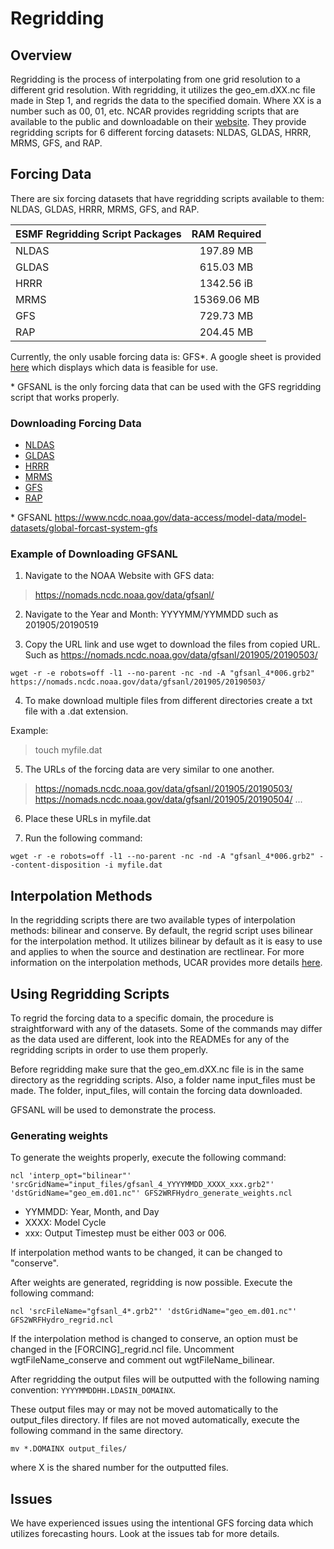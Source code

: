 # Regridding

## Overview
Regridding is the process of interpolating from one grid resolution to a different grid resolution. With regridding, it utilizes the geo_em.dXX.nc file made in Step 1, and regrids the data to the specified domain. Where XX is a number such as 00, 01, etc.  NCAR provides regridding scripts that are available to the public and downloadable on their [website](https://ral.ucar.edu/projects/wrf_hydro/regridding-scripts). They provide regridding scripts for 6 different forcing datasets: NLDAS, GLDAS, HRRR, MRMS, GFS, and RAP.

## Forcing Data

There are six forcing datasets that have regridding scripts available to them: NLDAS, GLDAS, HRRR, MRMS, GFS, and RAP.

| ESMF Regridding Script Packages | RAM Required |
| ------------------------------- |:------------:|
| NLDAS                           | 197.89 MB    |
| GLDAS                           | 615.03 MB    |
| HRRR                            | 1342.56 iB   |
| MRMS                            | 15369.06 MB  |
| GFS                             | 729.73 MB    |
| RAP                             | 204.45 MB    |

Currently, the only usable forcing data is: GFS\*. A google sheet is provided [here](https://docs.google.com/spreadsheets/d/1cGk34DqIzk_h-CIn1Qek68_gjVpNiAzbHFf2RAxH-Jo/edit?usp=sharing) which displays which data is feasible for use.

\* GFSANL is the only forcing data that can be used with the GFS regridding script that works properly.

### Downloading Forcing Data

* [NLDAS](https://hydro1.gesdisc.eosdis.nasa.gov/data/NLDAS/NLDAS_FORA0125_H.002/)
* [GLDAS](https://hydro1.gesdisc.eosdis.nasa.gov/data/GLDAS/GLDAS_NOAH025_3H.2.1/)
* [HRRR](https://www.nco.ncep.noaa.gov/pmb/products/hrrr/)
* [MRMS](https://www.nssl.noaa.gov/projects/mrms/)
* [GFS]( https://nomads.ncep.noaa.gov/)
* [RAP](https://www.nco.ncep.noaa.gov/pmb/products/rap/)

\* GFSANL https://www.ncdc.noaa.gov/data-access/model-data/model-datasets/global-forcast-system-gfs

### Example of Downloading GFSANL

1) Navigate to the NOAA Website with GFS data:

> https://nomads.ncdc.noaa.gov/data/gfsanl/

2) Navigate to the Year and Month: YYYYMM/YYMMDD such as 201905/20190519

3) Copy the URL link and use wget to download the files from copied URL. Such as https://nomads.ncdc.noaa.gov/data/gfsanl/201905/20190503/

```
wget -r -e robots=off -l1 --no-parent -nc -nd -A "gfsanl_4*006.grb2" https://nomads.ncdc.noaa.gov/data/gfsanl/201905/20190503/
```

4) To make download multiple files from different directories create a txt file with a .dat extension.

Example:
> touch myfile.dat

5) The URLs of the forcing data are very similar to one another.

> https://nomads.ncdc.noaa.gov/data/gfsanl/201905/20190503/
> https://nomads.ncdc.noaa.gov/data/gfsanl/201905/20190504/
> ...

6) Place these URLs in myfile.dat

7) Run the following command:

```
wget -r -e robots=off -l1 --no-parent -nc -nd -A "gfsanl_4*006.grb2" --content-disposition -i myfile.dat
```

## Interpolation Methods

In the regridding scripts there are two available types of interpolation methods: bilinear and conserve. By default, the regrid script uses bilinear for the interpolation method. It utilizes bilinear by default as it is easy to use and applies to when the source and destination are rectlinear. For more information on the interpolation methods, UCAR provides more details [here](https://climatedataguide.ucar.edu/climate-data-tools-and-analysis/regridding-overview).

## Using Regridding Scripts

To regrid the forcing data to a specific domain, the procedure is straightforward with any of the datasets. Some of the commands may differ as the data used are different, look into the READMEs for any of the regridding scripts in order to use them properly.

Before regridding make sure that the geo_em.dXX.nc file is in the same directory as the regridding scripts. Also, a folder name input_files must be made. The folder, input_files, will contain the forcing data downloaded.

GFSANL will be used to demonstrate the process.

### Generating weights

To generate the weights properly, execute the following command:
```
ncl 'interp_opt="bilinear"' 'srcGridName="input_files/gfsanl_4_YYYYMMDD_XXXX_xxx.grb2"' 'dstGridName="geo_em.d01.nc"' GFS2WRFHydro_generate_weights.ncl
```

* YYMMDD: Year, Month, and Day
* XXXX: Model Cycle
* xxx: Output Timestep must be either 003 or 006.

If interpolation method wants to be changed, it can be changed to "conserve".

After weights are generated, regridding is now possible. Execute the following command:

```
ncl 'srcFileName="gfsanl_4*.grb2"' 'dstGridName="geo_em.d01.nc"' GFS2WRFHydro_regrid.ncl
```

If the interpolation method is changed to conserve, an option must be changed in the [FORCING]\_regrid.ncl file. Uncomment wgtFileName_conserve and comment out wgtFileName_bilinear.

After regridding the output files will be outputted with the following naming convention: `YYYYMMDDHH.LDASIN_DOMAINX`.

These output files may or may not be moved automatically to the output_files directory. If files are not moved automatically, execute the following command in the same directory.

```
mv *.DOMAINX output_files/
```

where X is the shared number for the outputted files.


## Issues

We have experienced issues using the intentional GFS forcing data which utilizes forecasting hours. Look at the issues tab for more details.
